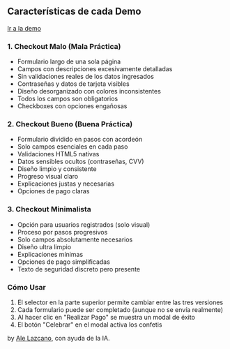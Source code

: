 ## Características de cada Demo

[Ir a la demo](https://repodemos.lazcano.com.ar/checkout-demos/checkout-example-1.html)

### 1. Checkout Malo (Mala Práctica)

- Formulario largo de una sola página
- Campos con descripciones excesivamente detalladas
- Sin validaciones reales de los datos ingresados
- Contraseñas y datos de tarjeta visibles
- Diseño desorganizado con colores inconsistentes
- Todos los campos son obligatorios
- Checkboxes con opciones engañosas

### 2. Checkout Bueno (Buena Práctica)

- Formulario dividido en pasos con acordeón
- Solo campos esenciales en cada paso
- Validaciones HTML5 nativas
- Datos sensibles ocultos (contraseñas, CVV)
- Diseño limpio y consistente
- Progreso visual claro
- Explicaciones justas y necesarias
- Opciones de pago claras

### 3. Checkout Minimalista

- Opción para usuarios registrados (solo visual)
- Proceso por pasos progresivos
- Solo campos absolutamente necesarios
- Diseño ultra limpio
- Explicaciones mínimas
- Opciones de pago simplificadas
- Texto de seguridad discreto pero presente

### Cómo Usar

1. El selector en la parte superior permite cambiar entre las tres versiones
2. Cada formulario puede ser completado (aunque no se envía realmente)
3. Al hacer clic en "Realizar Pago" se muestra un modal de éxito
4. El botón "Celebrar" en el modal activa los confetis

by [Ale Lazcano](https://lazcano.com.ar), con ayuda de la IA.
